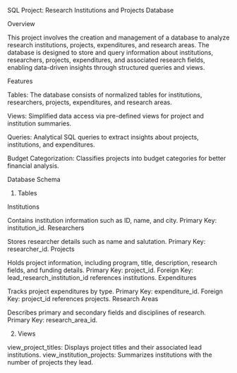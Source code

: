 SQL Project: Research Institutions and Projects Database

Overview

This project involves the creation and management of a database to analyze research institutions, projects, expenditures, and research areas. The database is designed to store and query information about institutions, researchers, projects, expenditures, and associated research fields, enabling data-driven insights through structured queries and views.

Features

Tables: The database consists of normalized tables for institutions, researchers, projects, expenditures, and research areas.

Views: Simplified data access via pre-defined views for project and institution summaries.

Queries: Analytical SQL queries to extract insights about projects, institutions, and expenditures.

Budget Categorization: Classifies projects into budget categories for better financial analysis.

Database Schema

1. Tables

Institutions

Contains institution information such as ID, name, and city.
Primary Key: institution_id.
Researchers

Stores researcher details such as name and salutation.
Primary Key: researcher_id.
Projects

Holds project information, including program, title, description, research fields, and funding details.
Primary Key: project_id.
Foreign Key: lead_research_institution_id references institutions.
Expenditures

Tracks project expenditures by type.
Primary Key: expenditure_id.
Foreign Key: project_id references projects.
Research Areas

Describes primary and secondary fields and disciplines of research.
Primary Key: research_area_id.

2. Views

view_project_titles: Displays project titles and their associated lead institutions.
view_institution_projects: Summarizes institutions with the number of projects they lead.
